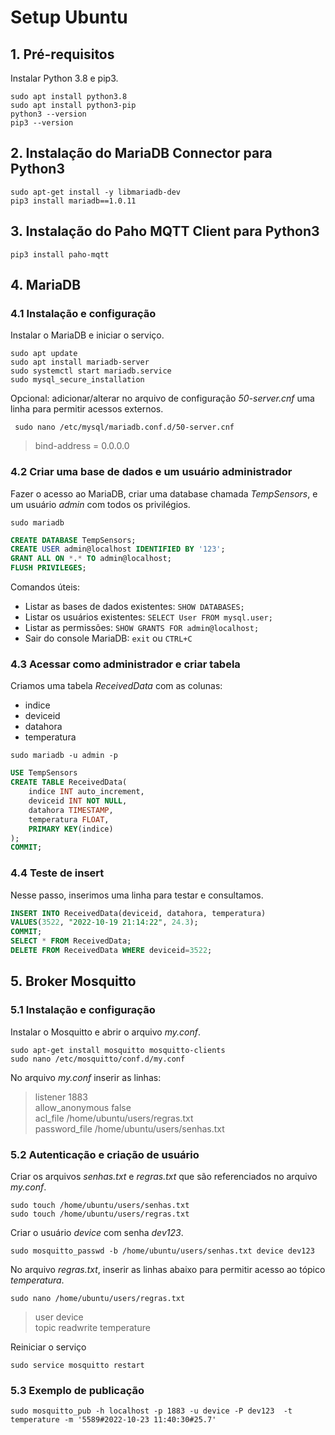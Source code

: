 # Setup Ubuntu


## 1. Pré-requisitos

Instalar Python 3.8 e pip3.

```shell
sudo apt install python3.8
sudo apt install python3-pip
python3 --version
pip3 --version
```


## 2. Instalação do MariaDB Connector para Python3

```shell
sudo apt-get install -y libmariadb-dev
pip3 install mariadb==1.0.11
```


## 3. Instalação do Paho MQTT Client para Python3

```shell
pip3 install paho-mqtt
```


## 4. MariaDB

### 4.1 Instalação e configuração

Instalar o MariaDB e iniciar o serviço.

```shell
sudo apt update
sudo apt install mariadb-server
sudo systemctl start mariadb.service
sudo mysql_secure_installation
```

 Opcional: adicionar/alterar no arquivo de configuração *50-server.cnf* uma linha para permitir acessos externos.

```shell
 sudo nano /etc/mysql/mariadb.conf.d/50-server.cnf
```
 
 >bind-address = 0.0.0.0

### 4.2 Criar uma base de dados e um usuário administrador

Fazer o acesso ao MariaDB, criar uma database chamada *TempSensors*, e um usuário *admin* com todos os privilégios.

```shell
sudo mariadb
```

```sql
CREATE DATABASE TempSensors;
CREATE USER admin@localhost IDENTIFIED BY '123';
GRANT ALL ON *.* TO admin@localhost;
FLUSH PRIVILEGES;
```

Comandos úteis:

* Listar as bases de dados existentes: `SHOW DATABASES;`
* Listar os usuários existentes: `SELECT User FROM mysql.user;`
* Listar as permissões: `SHOW GRANTS FOR admin@localhost;`
* Sair do console MariaDB: `exit` ou `CTRL+C`

### 4.3 Acessar como administrador e criar tabela

Criamos uma tabela *ReceivedData* com as colunas:

* indice
* deviceid
* datahora
* temperatura

```shell
sudo mariadb -u admin -p
```

```sql
USE TempSensors
CREATE TABLE ReceivedData(
    indice INT auto_increment,
    deviceid INT NOT NULL,
    datahora TIMESTAMP,
    temperatura FLOAT,
    PRIMARY KEY(indice)
);
COMMIT;
```

### 4.4 Teste de insert

Nesse passo, inserimos uma linha para testar e consultamos.

```sql
INSERT INTO ReceivedData(deviceid, datahora, temperatura)
VALUES(3522, "2022-10-19 21:14:22", 24.3);
COMMIT;
SELECT * FROM ReceivedData;
DELETE FROM ReceivedData WHERE deviceid=3522;
```


## 5. Broker Mosquitto

### 5.1 Instalação e configuração

Instalar o Mosquitto e abrir o arquivo *my.conf*.

```shell
sudo apt-get install mosquitto mosquitto-clients
sudo nano /etc/mosquitto/conf.d/my.conf
```

No arquivo *my.conf* inserir as linhas:

>listener 1883  
allow_anonymous false  
acl_file /home/ubuntu/users/regras.txt  
password_file /home/ubuntu/users/senhas.txt

### 5.2 Autenticação e criação de usuário

Criar os arquivos *senhas.txt* e *regras.txt* que são referenciados no arquivo *my.conf*.

```shell
sudo touch /home/ubuntu/users/senhas.txt
sudo touch /home/ubuntu/users/regras.txt
```

Criar o usuário *device* com senha *dev123*.

```shell
sudo mosquitto_passwd -b /home/ubuntu/users/senhas.txt device dev123
```

No arquivo *regras.txt*, inserir as linhas abaixo para permitir acesso ao tópico *temperatura*.

```shell
sudo nano /home/ubuntu/users/regras.txt
```

>user device  
topic readwrite temperature

Reiniciar o serviço

```shell
sudo service mosquitto restart
```

### 5.3 Exemplo de publicação

```shell
sudo mosquitto_pub -h localhost -p 1883 -u device -P dev123  -t temperature -m '5589#2022-10-23 11:40:30#25.7'
```